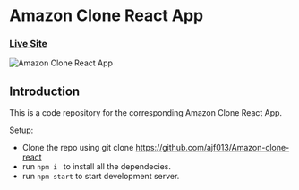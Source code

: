 # Amazon Clone React App

### [Live Site](https://ashopclonereact.web.app/)

![Amazon Clone React App](https://i.ibb.co/xH2S5sh/amazon-clone.png)

## Introduction
This is a code repository for the corresponding Amazon Clone React App.


Setup:
- Clone the repo using git clone https://github.com/ajf013/Amazon-clone-react
- run ```npm i ```  to install all the dependecies.
- run ```npm start```  to start development server.
